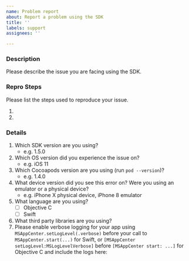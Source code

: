 ```yaml
---
name: Problem report
about: Report a problem using the SDK
title: ''
labels: support
assignees: ''

---
```


<!--
    Thanks for your interest in using the App Center SDK for Apple platforms.
    If your issue is not related to using our Apple SDK but rather about the product experience like the portal or CI,
    please create an issue on https://github.com/Microsoft/appcenter instead.
-->

### **Description**

Please describe the issue you are facing using the SDK.

### **Repro Steps**

Please list the steps used to reproduce your issue.

1.
2.

### **Details**

1. Which SDK version are you using?
    - e.g. 1.5.0
2. Which OS version did you experience the issue on?
    - e.g. iOS 11
3. Which Cocoapods version are you using (run `pod --version`)?
    - e.g. 1.4.0
4. What device version did you see this error on?  Were you using an emulator or a physical device?
    - e.g. iPhone X physical device, iPhone 8 emulator
5. What language are you using?
    - [ ] Objective C
    - [ ] Swift
6. What third party libraries are you using?
7. Please enable verbose logging for your app using `MSAppCenter.setLogLevel(.verbose)` before your call to `MSAppCenter.start(...)` for Swift, or `[MSAppCenter setLogLevel:MSLogLevelVerbose]` before `[MSAppCenter start: ...]` for Objective C and include the logs here:
